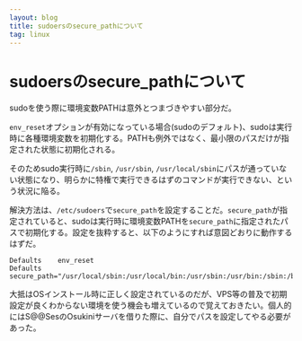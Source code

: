 ```yaml
---
layout: blog
title: sudoersのsecure_pathについて
tag: linux
---
```


# sudoersのsecure_pathについて

sudoを使う際に環境変数PATHは意外とつまづきやすい部分だ。

`env_reset`オプションが有効になっている場合(sudoのデフォルト)、sudoは実行時に各種環境変数を初期化する。PATHも例外ではなく、最小限のパスだけが指定された状態に初期化される。

そのためsudo実行時に`/sbin`, `/usr/sbin`, `/usr/local/sbin`にパスが通っていない状態になり、明らかに特権で実行できるはずのコマンドが実行できない、という状況に陥る。

解決方法は、`/etc/sudoers`で`secure_path`を設定することだ。`secure_path`が指定されていると、sudoは実行時に環境変数PATHを`secure_path`に指定されたパスで初期化する。設定を抜粋すると、以下のようにすれば意図どおりに動作するはずだ。

~~~~
Defaults	env_reset
Defaults	secure_path="/usr/local/sbin:/usr/local/bin:/usr/sbin:/usr/bin:/sbin:/bin"
~~~~

大抵はOSインストール時に正しく設定されているのだが、VPS等の普及で初期設定が良くわからない環境を使う機会も増えているので覚えておきたい。個人的にはS@@SesのOsukiniサーバを借りた際に、自分でパスを設定してやる必要があった。
